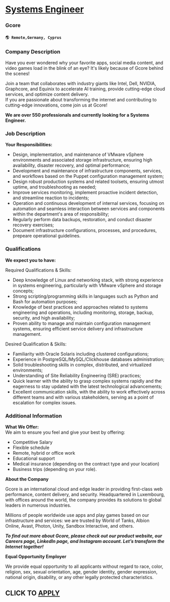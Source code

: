 # [Systems Engineer](https://www.remotewlb.com/apply/systems-engineer-110979)  
### Gcore  
#### `🌎 Remote,Germany, Cyprus`  

### **Company Description**

Have you ever wondered why your favorite apps, social media content, and video games load in the blink of an eye? It's likely because of Gcore behind the scenes!  
  
Join a team that collaborates with industry giants like Intel, Dell, NVIDIA, Graphcore, and Equinix to accelerate AI training, provide cutting-edge cloud services, and optimize content delivery.  
If you are passionate about transforming the internet and contributing to cutting-edge innovations, come join us at Gcore!  
  
**We are over 550 professionals and currently looking for a Systems Engineer.**

###  **Job Description**

 **Your Responsibilities:**

  * Design, implementation, and maintenance of VMware vSphere environments and associated storage infrastructure, ensuring high availability, disaster recovery, and optimal performance;
  * Development and maintenance of infrastructure components, services, and workflows based on the Puppet configuration management system;
  * Design robust production systems and related toolsets, ensuring utmost uptime, and troubleshooting as needed;
  * Improve services monitoring, implement proactive incident detection, and streamline reaction to incidents;
  * Operation and continuous development of internal services, focusing on automation and seamless interaction between services and components within the department's area of responsibility;
  * Regularly perform data backups, restoration, and conduct disaster recovery exercises;
  * Document infrastructure configurations, processes, and procedures, prepeare operational guidelines.

###  **Qualifications**

 **We expect you to have:**

Required Qualifications & Skills:

  * Deep knowledge of Linux and networking stack, with strong experience in systems engineering, particularly with VMware vSphere and storage concepts;
  * Strong scripting/programming skills in languages such as Python and Bash for automation purposes;
  * Knowledge of best practices and approaches related to systems engineering and operations, including monitoring, storage, backup, security, and high availability;
  * Proven ability to manage and maintain configuration management systems, ensuring efficient service delivery and infrastructure management.

Desired Qualification & Skills:

  * Familiarity with Oracle Solaris including clustered configurations;
  * Experience in PostgreSQL/MySQL/Clickhouse databases administration;
  * Solid troubleshooting skills in complex, distributed, and virtualized environments;
  * Understanding of Site Reliability Engineering (SRE) practices;
  * Quick learner with the ability to grasp complex systems rapidly and the eagerness to stay updated with the latest technological advancements;
  * Excellent communication skills, with the ability to work effectively across different teams and with various stakeholders, serving as a point of escalation for complex issues.

###  **Additional Information**

 **What We Offer:**  
We aim to ensure you feel and give your best by offering:

  * Competitive Salary
  * Flexible schedule
  * Remote, hybrid or office work
  * Educational support
  * Medical insurance (depending on the contract type and your location)
  * Business trips (depending on your role).

  
**About the Company**  
  
Gcore is an international cloud and edge leader in providing first-class web performance, content delivery, and security. Headquartered in Luxembourg, with offices around the world, the company provides its solutions to global leaders in numerous industries.  
  
Millions of people worldwide use apps and play games based on our infrastructure and services: we are trusted by World of Tanks, Albion Online, Avast, Photon, Unity, Sandbox Interactive, and others.  
  
_**To find out more about Gcore, please check out our product website, our Careers page, LinkedIn page, and Instagram account. Let’s transform the Internet together!**_  
  
**Equal Opportunity Employer**  
  
We provide equal opportunity to all applicants without regard to race, color, religion, sex, sexual orientation, age, gender identity, gender expression, national origin, disability, or any other legally protected characteristics.

  
## CLICK TO [APPLY](https://www.remotewlb.com/apply/systems-engineer-110979)

